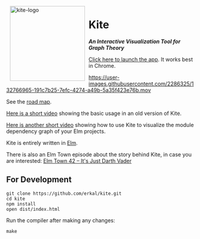 <img width="200" alt="kite-logo" src="https://cloud.githubusercontent.com/assets/2286325/24246365/471df478-0fc7-11e7-845e-0719dcc9adef.png" align="left" hspace="10" vspace="6">

# Kite

**_An Interactive Visualization Tool for Graph Theory_**

[Click here to launch the app](https://erkal.github.io/kite/).
It works best in Chrome.

https://user-images.githubusercontent.com/2286325/132766965-191c7b25-7efc-4274-a49b-5a35f423e76b.mov

See the [road map](https://github.com/erkal/kite/projects/1).

[Here is a short video](https://youtu.be/LeTDfFwZv3s) showing the basic usage in an old version of Kite.

[Here is another short video](https://youtu.be/b4sfzHJeHsI) showing how to use Kite to visualize the module dependency graph of your Elm projects.

Kite is entirely written in [Elm](http://elm-lang.org/).

There is also an Elm Town episode about the story behind Kite, in case you are interested: [Elm Town 42 – It's Just Darth Vader](https://elmtown.simplecast.fm/its-just-darth-vader)

## For Development

```shell
git clone https://github.com/erkal/kite.git
cd kite
npm install
open dist/index.html
```

Run the compiler after making any changes:

```
make
```
